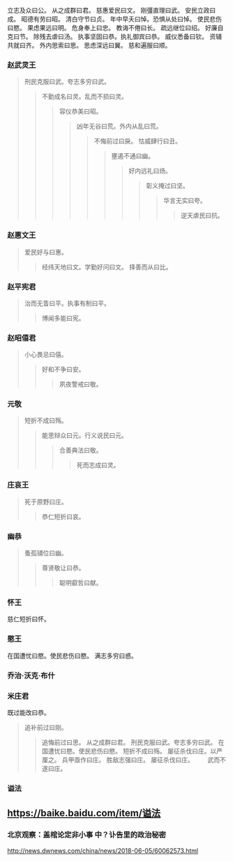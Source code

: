 立志及众曰公。
从之成群曰君。
慈惠爱民曰文。
刚彊直理曰武。
安民立政曰成。
昭德有劳曰昭。
清白守节曰贞。
年中早夭曰悼。恐惧从处曰悼。
使民悲伤曰愍。
果虑果远曰明。
危身奉上曰忠。
教诲不倦曰长。
疏远继位曰绍。
好廉自克曰节。
除残去虐曰汤。
执事坚固曰恭。执礼御宾曰恭。
威仪悉备曰钦。
资辅共就曰齐。
外内思索曰思。
思虑深远曰翼。
慈和遍服曰顺。
### 赵武灵王
>刑民克服曰武。夸志多穷曰武。
>>不勤成名曰灵。乱而不损曰灵。
>>>容仪恭美曰昭。
>>>>凶年无谷曰荒。外内从乱曰荒。
>>>>>不悔前过曰戾。
怙威肆行曰丑。
>>>>>>壅遏不通曰幽。
>>>>>>>好内远礼曰炀。
>>>>>>>>彰义掩过曰坚。
>>>>>>>>>华言无实曰夸。
>>>>>>>>>>逆天虐民曰抗。
### 赵惠文王
>爱民好与曰惠。
>>经纬天地曰文。学勤好问曰文。
择善而从曰比。
### 赵平宪君
>治而无眚曰平。执事有制曰平。
>>博闻多能曰宪。
### 赵昭僖君
>小心畏忌曰僖。
>>好和不争曰安。
>>>夙夜警戒曰敬。
### 元敬
>短折不成曰殇。
>>能思辩众曰元。行义说民曰元。
>>>合善典法曰敬。
>>>>死而志成曰灵。
### 庄哀王
>死于原野曰庄。
>>恭仁短折曰哀。
### 幽恭
>蚤孤铺位曰幽。
>>尊贤敬让曰恭。
>>>聪明叡哲曰献。
### 怀王
慈仁短折曰怀。
### 愍王
在国遭忧曰愍。使民悲伤曰愍。
满志多穷曰惑。
### 乔治·沃克·布什
### 米庄君
既过能改曰恭。
>追补前过曰刚。
>>追悔前过曰思。
从之成群曰君。
刑民克服曰武。夸志多穷曰武。
在国遭忧曰愍。使民悲伤曰愍。
短折不成曰殇。
屡征杀伐曰庄。以严厘之。
兵甲亟作曰庄。
胜敌志强曰庄。
屡征杀伐曰庄。
　　武而不遂曰庄。
### 谥法
https://baike.baidu.com/item/谥法
---
### 北京观察：盖棺论定非小事 中？讣告里的政治秘密
http://news.dwnews.com/china/news/2018-06-05/60062573.html
